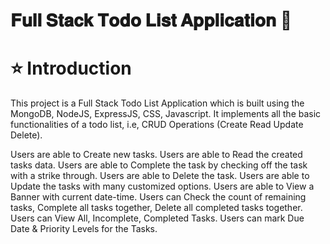 # 𝐅𝐮𝐥𝐥 𝐒𝐭𝐚𝐜𝐤 𝐓𝐨𝐝𝐨 𝐋𝐢𝐬𝐭 𝐀𝐩𝐩𝐥𝐢𝐜𝐚𝐭𝐢𝐨𝐧 🚀

# ⭐ Introduction
This project is a Full Stack Todo List Application which is built using the MongoDB, NodeJS, ExpressJS, CSS, Javascript. It implements all the basic functionalities of a todo list, i.e, CRUD Operations (Create Read Update Delete).

Users are able to Create new tasks.
Users are able to Read the created tasks data.
Users are able to Complete the task by checking off the task with a strike through.
Users are able to Delete the task.
Users are able to Update the tasks with many customized options. Users are able to View a Banner with current date-time.
Users can Check the count of remaining tasks, Complete all tasks together, Delete all completed tasks together.
Users can View All, Incomplete, Completed Tasks.
Users can mark Due Date & Priority Levels for the Tasks.
